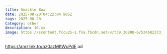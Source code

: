 ```yaml
---
title: Snackle Box
date: 2025-08-20T04:22:04.905Z
tags: 2025-08-20
Category: other
description: 10.xx
image: https://scontent.fccu25-1.fna.fbcdn.net/v/t39.30808-6/534502373_2561614047534027_8517428219389428215_n.jpg?stp=dst-jpg_p180x540_tt6&_nc_cat=105&ccb=1-7&_nc_sid=aa7b47&_nc_ohc=gpCQWo1CNngQ7kNvwGoQ5l-&_nc_oc=AdkSL1v-mBlWZ-CfJil3i8903S4RRCv1eS4Ll3CBqM_TAeX0m9FA5YRQ2NWn5tq5nrc&_nc_zt=23&_nc_ht=scontent.fccu25-1.fna&_nc_gid=MCiyGFa-XOr-HT451w-3UA&oh=00_AfUIxQmRaYLzC-89VvsCiCLRHHFdTw4pL0rBPBmYb5I-pw&oe=68AB1745
---
```

https://amzlink.to/az0azMItWuPdE ad
